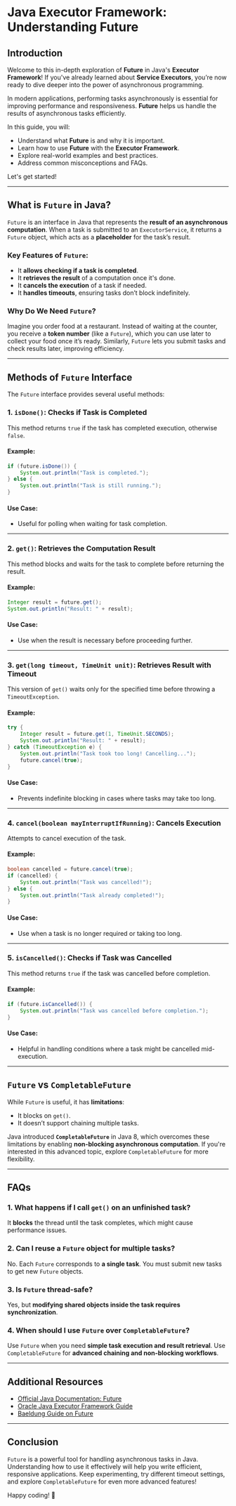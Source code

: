 # Java Executor Framework: Understanding Future

## Introduction

Welcome to this in-depth exploration of **Future** in Java's **Executor Framework**! If you've already learned about **Service Executors**, you’re now ready to dive deeper into the power of asynchronous programming. 

In modern applications, performing tasks asynchronously is essential for improving performance and responsiveness. **Future** helps us handle the results of asynchronous tasks efficiently.

In this guide, you will:
- Understand what **Future** is and why it is important.
- Learn how to use **Future** with the **Executor Framework**.
- Explore real-world examples and best practices.
- Address common misconceptions and FAQs.

Let's get started!

---

## What is `Future` in Java?

`Future` is an interface in Java that represents the **result of an asynchronous computation**. When a task is submitted to an `ExecutorService`, it returns a `Future` object, which acts as a **placeholder** for the task’s result.

### Key Features of `Future`:
- It **allows checking if a task is completed**.
- It **retrieves the result** of a computation once it's done.
- It **cancels the execution** of a task if needed.
- It **handles timeouts**, ensuring tasks don’t block indefinitely.

### Why Do We Need `Future`?
Imagine you order food at a restaurant. Instead of waiting at the counter, you receive a **token number** (like a `Future`), which you can use later to collect your food once it’s ready. Similarly, `Future` lets you submit tasks and check results later, improving efficiency.

---

## Methods of `Future` Interface

The `Future` interface provides several useful methods:

### 1. `isDone()`: Checks if Task is Completed
This method returns `true` if the task has completed execution, otherwise `false`.

#### Example:
```java
if (future.isDone()) {
    System.out.println("Task is completed.");
} else {
    System.out.println("Task is still running.");
}
```
#### Use Case:
- Useful for polling when waiting for task completion.

---

### 2. `get()`: Retrieves the Computation Result
This method blocks and waits for the task to complete before returning the result.

#### Example:
```java
Integer result = future.get();
System.out.println("Result: " + result);
```
#### Use Case:
- Use when the result is necessary before proceeding further.

---

### 3. `get(long timeout, TimeUnit unit)`: Retrieves Result with Timeout
This version of `get()` waits only for the specified time before throwing a `TimeoutException`.

#### Example:
```java
try {
    Integer result = future.get(1, TimeUnit.SECONDS);
    System.out.println("Result: " + result);
} catch (TimeoutException e) {
    System.out.println("Task took too long! Cancelling...");
    future.cancel(true);
}
```
#### Use Case:
- Prevents indefinite blocking in cases where tasks may take too long.

---

### 4. `cancel(boolean mayInterruptIfRunning)`: Cancels Execution
Attempts to cancel execution of the task.

#### Example:
```java
boolean cancelled = future.cancel(true);
if (cancelled) {
    System.out.println("Task was cancelled!");
} else {
    System.out.println("Task already completed!");
}
```
#### Use Case:
- Use when a task is no longer required or taking too long.

---

### 5. `isCancelled()`: Checks if Task was Cancelled
This method returns `true` if the task was cancelled before completion.

#### Example:
```java
if (future.isCancelled()) {
    System.out.println("Task was cancelled before completion.");
}
```
#### Use Case:
- Helpful in handling conditions where a task might be cancelled mid-execution.

---

## `Future` vs `CompletableFuture`
While `Future` is useful, it has **limitations**:
- It blocks on `get()`.
- It doesn’t support chaining multiple tasks.

Java introduced **`CompletableFuture`** in Java 8, which overcomes these limitations by enabling **non-blocking asynchronous computation**. If you're interested in this advanced topic, explore `CompletableFuture` for more flexibility.

---

## FAQs

### 1. What happens if I call `get()` on an unfinished task?
It **blocks** the thread until the task completes, which might cause performance issues.

### 2. Can I reuse a `Future` object for multiple tasks?
No. Each `Future` corresponds to **a single task**. You must submit new tasks to get new `Future` objects.

### 3. Is `Future` thread-safe?
Yes, but **modifying shared objects inside the task requires synchronization**.

### 4. When should I use `Future` over `CompletableFuture`?
Use `Future` when you need **simple task execution and result retrieval**. Use `CompletableFuture` for **advanced chaining and non-blocking workflows**.

---


## Additional Resources
- [Official Java Documentation: Future](https://docs.oracle.com/en/java/javase/17/docs/api/java.base/java/util/concurrent/Future.html)
- [Oracle Java Executor Framework Guide](https://docs.oracle.com/javase/tutorial/essential/concurrency/executors.html)
- [Baeldung Guide on Future](https://www.baeldung.com/java-future)

---

## Conclusion
`Future` is a powerful tool for handling asynchronous tasks in Java. Understanding how to use it effectively will help you write efficient, responsive applications. Keep experimenting, try different timeout settings, and explore `CompletableFuture` for even more advanced features!

Happy coding! 🚀


